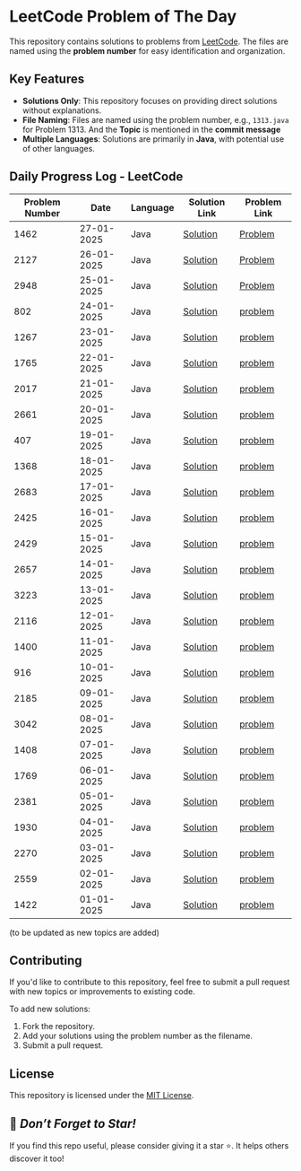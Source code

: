 # LeetCode Problem of The Day

This repository contains solutions to problems from [LeetCode](https://leetcode.com/). The files are named using the **problem number** for easy identification and organization.

## Key Features
- **Solutions Only**: This repository focuses on providing direct solutions without explanations.
- **File Naming**: Files are named using the problem number, e.g., `1313.java` for Problem 1313. And the **Topic** is mentioned in the **commit message**
- **Multiple Languages**: Solutions are primarily in **Java**, with potential use of other languages.

## Daily Progress Log - LeetCode

| Problem Number | Date       | Language | Solution Link                         | Problem Link                          |
|----------------|------------|----------|---------------------------------------|---------------------------------------|
|  1462           | 27-01-2025 | Java     |  [Solution](./1462.java)                 | [Problem](https://leetcode.com/problems/course-schedule-iv/description/?envType=daily-question&envId=2025-01-27)           |
|  2127            | 26-01-2025 | Java     |  [Solution](./2127.java)                 | [Problem](https://leetcode.com/problems/maximum-employees-to-be-invited-to-a-meeting/description/?envType=daily-question&envId=2025-01-26)           |
|  2948             | 25-01-2025 | Java     |  [Solution](./2948.java)                 | [Problem](https://leetcode.com/problems/make-lexicographically-smallest-array-by-swapping-elements/description/?envType=daily-question&envId=2025-01-25)           |
|   802          | 24-01-2025 | Java     | [Solution](./802.java)                | [problem](https://leetcode.com/problems/find-eventual-safe-states/description/?envType=daily-question&envId=2025-01-24)            |
|  1267             | 23-01-2025 | Java     | [Solution](./1267.java)                  |[problem](https://leetcode.com/problems/count-servers-that-communicate/description/?envType=daily-question&envId=2025-01-23)                 |
|   1765            | 22-01-2025 | Java     |  [Solution](./1765.java)                 | [problem](https://leetcode.com/problems/map-of-highest-peak/?envType=daily-question&envId=2025-01-22)               |
|    2017         | 21-01-2025 | Java     | [Solution](./2017.java)                |    [problem](https://leetcode.com/problems/grid-game/description/?envType=daily-question&envId=2025-01-21)       |
|    2661           | 20-01-2025 | Java     | [Solution](./2661.java)                  |    [problem](https://leetcode.com/problems/first-completely-painted-row-or-column/description/?envType=daily-question&envId=2025-01-20)            |
|    407           | 19-01-2025 | Java     |  [Solution](./407.java)                 |  [problem](https://leetcode.com/problems/trapping-rain-water-ii/description/?envType=daily-question&envId=2025-01-19)               |
|   1368          | 18-01-2025 | Java     | [Solution](./1368.java)                | [problem](https://leetcode.com/problems/minimum-cost-to-make-at-least-one-valid-path-in-a-grid/description/?envType=daily-question&envId=2025-01-18)                |
|    2683           | 17-01-2025 | Java     | [Solution](./2683.java)                  |  [problem](https://leetcode.com/problems/neighboring-bitwise-xor/description/?envType=daily-question&envId=2025-01-17)                |
|    2425           | 16-01-2025 | Java     |  [Solution](./2425.java)                 |  [problem](https://leetcode.com/problems/bitwise-xor-of-all-pairings/description/?envType=daily-question&envId=2025-01-16)               |
|    2429         | 15-01-2025 | Java     | [Solution](./2429.java)                |  [problem](https://leetcode.com/problems/minimize-xor/description/?envType=daily-question&envId=2025-01-15)               |
|    2657           | 14-01-2025 | Java     | [Solution](./2657.java)                  | [problem](https://leetcode.com/problems/find-the-prefix-common-array-of-two-arrays/description/?envType=daily-question&envId=2025-01-14)                 |
|   3223            | 13-01-2025 | Java     |  [Solution](./3223.java)                 | [problem](https://leetcode.com/problems/minimum-length-of-string-after-operations/description/?envType=daily-question&envId=2025-01-13)                 |
| 2116            | 12-01-2025 | Java     | [Solution](./2116.java)                |    [problem](https://leetcode.com/problems/check-if-a-parentheses-string-can-be-valid/description/?envType=daily-question&envId=2025-01-12)            |
|   1400            | 11-01-2025 | Java     | [Solution](./1400.java)                  | [problem](https://leetcode.com/problems/construct-k-palindrome-strings/description/?envType=daily-question&envId=2025-01-11)                |
| 916              | 10-01-2025 | Java     |  [Solution](./916.java)                 | [problem](https://leetcode.com/problems/word-subsets/description/?envType=daily-question&envId=2025-01-10)                |
|      2185       | 09-01-2025 | Java     | [Solution](./2185.java)                |  [problem](https://leetcode.com/problems/counting-words-with-a-given-prefix/description/?envType=daily-question&envId=2025-01-09)               |
|  3042             | 08-01-2025 | Java     | [Solution](./3042.java)                  |  [problem](https://leetcode.com/problems/count-prefix-and-suffix-pairs-i/description/?envType=daily-question&envId=2025-01-08)              |
|    1408           | 07-01-2025 | Java     |  [Solution](./1408.java)                 | [problem](https://leetcode.com/problems/string-matching-in-an-array/description/?envType=daily-question&envId=2025-01-07)                |
|  1769           | 06-01-2025 | Java     | [Solution](./1769.java)                |    [problem](https://leetcode.com/problems/minimum-number-of-operations-to-move-all-balls-to-each-box/description/?envType=daily-question&envId=2025-01-06)              |
|  2381            | 05-01-2025 | Java     | [Solution](./2381.java)                  |  [problem](https://leetcode.com/problems/shifting-letters-ii/description/?envType=daily-question&envId=2025-01-05)              |
|    1930           | 04-01-2025 | Java     |  [Solution](./1930.java)                 | [problem](https://leetcode.com/problems/unique-length-3-palindromic-subsequences/description/?envType=daily-question&envId=2025-01-04)                |
|   2270          | 03-01-2025 | Java     | [Solution](./2270.java)                |  [problem](https://leetcode.com/problems/number-of-ways-to-split-array/description/?envType=daily-question&envId=2025-01-03)             |
|  2559             | 02-01-2025 | Java     | [Solution](./2559.java)                  |  [problem](https://leetcode.com/problems/count-vowel-strings-in-ranges/description/?envType=daily-question&envId=2025-01-02)              |
| 1422              | 01-01-2025 | Java     |  [Solution](./1422.java)                 | [problem](https://leetcode.com/problems/maximum-score-after-splitting-a-string/description/?envType=daily-question&envId=2025-01-01)               |

(to be updated as new topics are added)

## Contributing
If you'd like to contribute to this repository, feel free to submit a pull request with new topics or improvements to existing code.

To add new solutions:

1. Fork the repository.
2. Add your solutions using the problem number as the filename.
3. Submit a pull request.

## License
This repository is licensed under the <a href="https://github.com/Jomon-J/LeetCode-POTD/blob/main/LICENSE">MIT License</a>.

## 🌟 *Don’t Forget to Star!*
If you find this repo useful, please consider giving it a star ⭐. It helps others discover it too!
